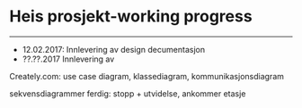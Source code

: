 # Heis prosjekt-working progress
------------------------------
- 12.02.2017:	Innlevering av design decumentasjon
- ??.??.2017	Innlevering av 		

Creately.com: use case diagram, klassediagram, kommunikasjonsdiagram

sekvensdiagrammer ferdig: stopp + utvidelse, ankommer etasje
